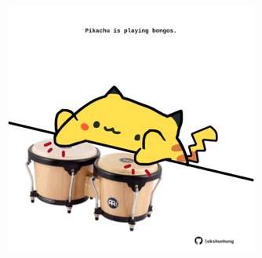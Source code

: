 <!-- built at 04/12/2022, 11:00:55 UTC -->
<p align="center">
  <img width="500" height="500" src="./ReadmeImage.svg">
</p>
